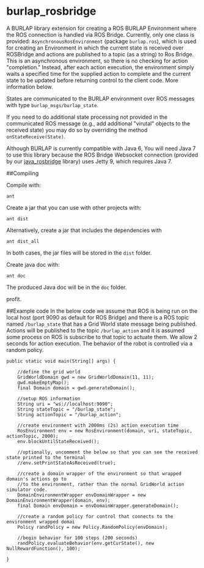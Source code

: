 burlap_rosbridge
================

A BURLAP library extension for creating a ROS BURLAP Environment where the ROS connection is handled via ROS Bridge.
Currently, only one class is provided: `AsynchronousRosEnvironment` (package `burlap.ros`), which is used for creating an Environment in which
the current state is received over ROSBridge and actions are published to a topic (as a string) to Ros Bridge. This is
an asynchronous environment, so there is no checking for action "completion." Instead, after each action execution,
the environment simply waits a specified time for the supplied action to complete and the current state to be updated
before returning control to the client code. More information below.

States are communicated to the BURLAP environment over ROS messages with type `burlap_msgs/burlap_state`.

If you need to do additional state processing not provided in the communicated ROS message (e.g., add additional "virutal" objects to the received state) you may do so by overriding the method `onStateReceive(State)`.

Although BURLAP is currently compatible with Java 6, You will need Java 7 to use this library because the ROS Bridge Websocket connection (provided by our [java_rosbridge](https://github.com/h2r/java_rosbridge) library) uses Jetty 9, which requires Java 7.

##Compiling

Compile with:

```
ant
```
Create a jar that you can use with other projects with:

```
ant dist
```

Alternatively, create a jar that includes the dependencies with 

```
ant dist_all
```

In both cases, the jar files will be stored in the `dist` folder.

Create java doc with:

```
ant doc
```

The produced Java doc will be in the `doc` folder.

profit.

##Example code
In the below code we assume that ROS is being run on the local host (port 9090 as default for ROS Bridge)
and there is a ROS topic named `/burlap_state` that has a Grid World state message being published.
Actions will be published to the topic `/burlap_action` and it is assumed some process on ROS is subscribe to that topic to actuate
them. We allow 2 seconds for action execution. The behavior of the robot is controlled via a random policy.

```
public static void main(String[] args) {

	//define the grid world
	GridWorldDomain gwd = new GridWorldDomain(11, 11);
	gwd.makeEmptyMap();
	final Domain domain = gwd.generateDomain();

	//setup ROS information
	String uri = "ws://localhost:9090";
	String stateTopic = "/burlap_state";
	String actionTopic = "/burlap_action";

	//create environment with 2000ms (2s) action execution time
	RosEnvironment env = new RosEnvironment(domain, uri, stateTopic, actionTopic, 2000);
	env.blockUntilStateReceived();
	
	//optionally, uncomment the below so that you can see the received state printed to the terminal
	//env.setPrintStateAsReceived(true);

	//create a domain wrapper of the environment so that wrapped domain's actions go to
	//to the environment, rather than the normal GridWorld action simulator code.
	DomainEnvironmentWrapper envDomainWrapper = new DomainEnvironmentWrapper(domain, env);
	final Domain envDomain = envDomainWrapper.generateDomain();

	//create a random policy for control that connects to the environment wrapped domai
	Policy randPolicy = new Policy.RandomPolicy(envDomain);
	
	//begin behavior for 100 steps (200 seconds)
	randPolicy.evaluateBehavior(env.getCurState(), new NullRewardFunction(), 100);

}

```

